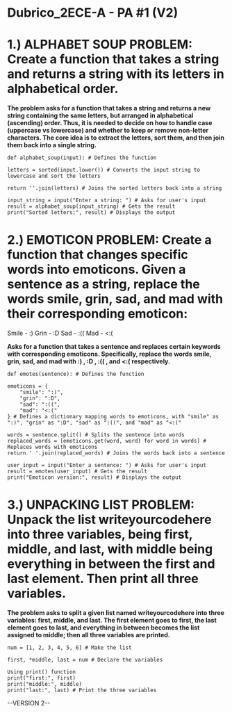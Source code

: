 # Dubrico_2ECE-A - PA #1 (V2)

# 1.) ALPHABET SOUP PROBLEM: Create a function that takes a string and returns a string with its letters in alphabetical order.

**The problem asks for a function that takes a string and returns a new string containing the same letters, but arranged in alphabetical (ascending) order. Thus, it is needed to decide on how to handle case (uppercase vs lowercase) and whether to keep or remove non-letter characters. The core idea is to extract the letters, sort them, and then join them back into a single string.**

    def alphabet_soup(input): # Defines the function

    letters = sorted(input.lower()) # Converts the input string to lowercase and sort the letters

    return ''.join(letters) # Joins the sorted letters back into a string

    input_string = input("Enter a string: ") # Asks for user's input
    result = alphabet_soup(input_string) # Gets the result
    print("Sorted letters:", result) # Displays the output


# 2.) EMOTICON PROBLEM: Create a function that changes specific words into emoticons. Given a sentence as a string, replace the words smile, grin, sad, and mad with their corresponding emoticon:

Smile - :) Grin - :D Sad - :(( Mad - <:(

**Asks for a function that takes a sentence and replaces certain keywords with corresponding emoticons. Specifically, replace the words smile, grin, sad, and mad with :) , :D , :(( , and <:( respectively.**

    def emotes(sentence): # Defines the function

    emoticons = {
        "smile": ":)",
        "grin": ":D",
        "sad": ":((",
        "mad": "<:("
    } # Defines a dictionary mapping words to emoticons, with "smile" as ":)", "grin" as ":D", "sad" as ":((", and "mad" as "<:("
    
    words = sentence.split() # Splits the sentence into words
    replaced_words = [emoticons.get(word, word) for word in words] # Replaces words with emoticons
    return ' '.join(replaced_words) # Joins the words back into a sentence

    user_input = input("Enter a sentence: ") # Asks for user's input
    result = emotes(user_input) # Gets the result
    print("Emoticon version:", result) # Displays the output


# 3.) UNPACKING LIST PROBLEM: Unpack the list writeyourcodehere into three variables, being first, middle, and last, with middle being everything in between the first and last element. Then print all three variables.

**The problem asks to split a given list named writeyourcodehere into three variables: first, middle, and last. The first element goes to first, the last element goes to last, and everything in between becomes the list assigned to middle; then all three variables are printed.**

    num = [1, 2, 3, 4, 5, 6] # Make the list
    
    first, *middle, last = num # Declare the variables
    
    Using print() function
    print("first:", first)
    print("middle:", middle)
    print("last:", last) # Print the three variables

--VERSION 2--
